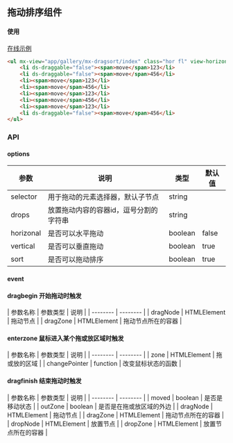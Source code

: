 ## 拖动排序组件

#### 使用

<a href="https://magix-components.github.io/magix-components/#!/mx-dragsort/index" target="_blank">在线示例</a>
```html
<ul mx-view="app/gallery/mx-dragsort/index" class="hor fl" view-horizonal="true" view-vertical="false">
    <li ds-draggable="false"><span>move</span>123</li>
    <li ds-draggable="false"><span>move</span>456</li>
    <li><span>move</span>123</li>
    <li><span>move</span>456</li>
    <li><span>move</span>123</li>
    <li><span>move</span>456</li>
    <li><span>move</span>123</li>
    <li ds-draggable="false"><span>move</span>456</li>
</ul>
```

### API

#### options
| 参数 | 说明 | 类型 | 默认值 |
| -------- | -------- | -------- | -------- |
| selector | 用于拖动的元素选择器，默认子节点 | string |
| drops    | 放置拖动内容的容器id，逗号分割的字符串 | string |  |
| horizonal     | 是否可以水平拖动 | boolean | false  |
| vertical     | 是否可以垂直拖动 | boolean | true |
| sort     | 是否可以拖动排序 | boolean | true |

#### event
#### dragbegin 开始拖动时触发

| 参数名称 | 参数类型 | 说明 |
| -------- | -------- |
| dragNode | HTMLElement | 拖动节点 |
| dragZone | HTMLElement | 拖动节点所在的容器 |

#### enterzone 鼠标进入某个拖或放区域时触发

| 参数名称 | 参数类型 | 说明 |
| -------- | -------- |
| zone | HTMLElement | 拖或放的区域 |
| changePointer | function | 改变鼠标状态的函数 |


#### dragfinish 结束拖动时触发

| 参数名称 | 参数类型 | 说明 |
| -------- | -------- |
| moved | boolean | 是否是移动状态 |
| outZone | boolean | 是否是在拖或放区域的外边 |
| dragNode | HTMLElement | 拖动节点 |
| dragZone | HTMLElement | 拖动节点所在的容器 |
| dropNode | HTMLElement | 放置节点 |
| dropZone | HTMLElement | 放置节点所在的容器 |



